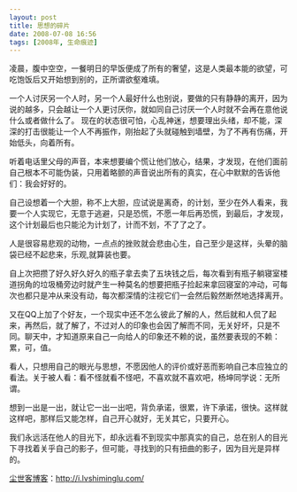 ```yaml
---
layout: post
title: 思想的碎片
date: 2008-07-08 16:56
tags: [2008年, 生命痕迹]
---
```

凌晨，腹中空空，一餐明日的早饭便成了所有的奢望，这是人类最本能的欲望，可吃饱饭后又开始想到别的，正所谓欲壑难填。

一个人讨厌另一个人时，另一个人最好什么也别说，要做的只有静静的离开，因为说的越多，只会越让一个人更讨厌你，就如同自己讨厌一个人时就不会再在意他说什么或者做什么了。
现在的状态很可怕，心乱神迷，想要理出头绪，却不能，深深的打击很能让一个人不再振作，刚抬起了头就碰触到墙壁，为了不再有伤痛，开始低头，向着所有。

听着电话里父母的声音，本来想要编个慌让他们放心，结果，才发现，在他们面前自己根本不可能伪装，只用着略颤的声音说出所有的真实，在心中默默的告诉他们：我会好好的。

自己设想着一个大胆，称不上大胆，应试说是离奇，的计划，至少在外人看来，我要一个人实现它，无意于逃避，只是恐慌，不愿一年后再恐慌，到最后，才发现，这个计划最后也只能沦为计划了，计而不划，不了了之了。

人是很容易悲观的动物，一点点的挫败就会悲由心生，自己至少是这样，头晕的脑袋已经不起悲来，乐观,就算装也要。

自上次把攒了好久好久好久的瓶子拿去卖了五块钱之后，每次看到有瓶子躺寝室楼道拐角的垃圾桶旁边时就产生一种莫名的想要把瓶子捡起来拿回寝室的冲动，可每次也都只是冲从来没有动，每次都深情的注视它们一会然后毅然断然地选择离开。

又在QQ上加了个好友，一个现实中还不怎么彼此了解的人，然后就和人侃了起来，再然后，就了解了，不过对人的印象也会因了解而不同，无关好坏，只是不同。聊天中，才知道原来自己一向给人的印象还不赖的说，虽然要表现的不赖：累，可，值。

看人，只想用自己的眼光与思想，不愿因他人的评价或好恶而影响自己本应独立的看法。关于被人看：看不怪就看不怪吧，不喜欢就不喜欢吧，杨坤同学说：无所谓。

想到一出是一出，就让它一出一出吧，背负承诺，很累，许下承诺，很快。这样就这样吧，那样后又能怎样，自己开心就好，无关其它，只要开心。

我们永远活在他人的目光下，却永远看不到现实中那真实的自己，总在别人的目光下寻找着关乎自己的影子，但可能，寻找到的只有扭曲的影子，因为目光是异样的。

<a href="http://i.lvshiminglu.com/">尘世客博客</a>：<a href="http://i.lvshiminglu.com/">http://i.lvshiminglu.com/</a>

